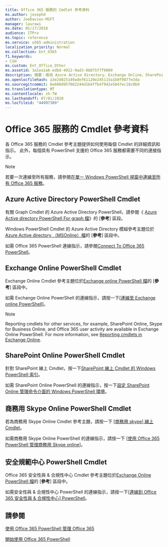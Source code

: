 ```yaml
---
title: Office 365 服務的 Cmdlet 參考資料
ms.author: josephd
author: JoeDavies-MSFT
manager: laurawi
ms.date: 05/17/2018
audience: ITPro
ms.topic: reference
ms.service: o365-administration
localization_priority: Normal
ms.collection: Ent_O365
f1.keywords:
- CSH
ms.custom: Ent_Office_Other
ms.assetid: 3a1ea1a6-edbd-4922-9ad3-0b075f7f9009
description: 摘要：尋找 Azure Active Directory、Exchange Online、SharePoint Online、商務用 Skype Online 及安全性 & 合規性的 Office 365 PowerShell Cmdlet 參考主題。
ms.openlocfilehash: a3e24025149adef61120e245115a1b0f9877e3da
ms.sourcegitcommit: 6e608d957082244d1b4ffb47942e5847ec18c0b9
ms.translationtype: MT
ms.contentlocale: zh-TW
ms.lasthandoff: 07/01/2020
ms.locfileid: "44997389"
---
```

# <a name="cmdlet-references-for-office-365-services"></a>Office 365 服務的 Cmdlet 參考資料

各 Office 365 服務的 Cmdlet 參考主題提供如何使用每個 Cmdlet 的詳細資訊和指示。 此外，每個具有 PowerShell 支援的 Office 365 服務都需要不同的連接指示。
  
> [!NOTE]
> 若要一次連線至所有服務，請參閱[在單一 Windows PowerShell 視窗中連線至所有 Office 365 服務](connect-to-all-office-365-services-in-a-single-windows-powershell-window.md)。 
  
## <a name="azure-active-directory-powershell-cmdlets"></a>Azure Active Directory PowerShell Cmdlet

有關 Graph Cmdlet 的 Azure Active Directory PowerShell，請參閱《 [Azure Active directory PowerShell For graph 檔](https://docs.microsoft.com/powershell/azure/active-directory/install-adv2?view=azureadps-2.0)》的 [**參考**] 區段。

Windows PowerShell Cmdlet 的 Azure Active Directory 模組參考主題位於[Azure Active directory （MSOnline）檔](https://docs.microsoft.com/powershell/azure/active-directory/overview?view=azureadps-1.0)的 [**參考**] 區段中。

如需 Office 365 PowerShell 連線指示，請參閱[Connect To Office 365 PowerShell](connect-to-office-365-powershell.md)。
  
## <a name="exchange-online-powershell-cmdlets"></a>Exchange Online PowerShell Cmdlet

Exchange Online Cmdlet 參考主題位於[Exchange online PowerShell 檔](https://docs.microsoft.com/powershell/exchange/exchange-online/exchange-online-powershell?view=exchange-ps)的 [**參考**] 區段中。
  
如需 Exchange Online PowerShell 的連線指示，請按一下[[連線至 Exchange online PowerShell]](https://go.microsoft.com/fwlink/p/?LinkId=396554)。
  
> [!NOTE]
> Reporting cmdlets for other services, for example, SharePoint Online, Skype for Business Online, and Office 365 user activity are available in Exchange Online PowerShell. For more information, see [Reporting cmdlets in Exchange Online](https://go.microsoft.com/fwlink/p/?LinkId=691595). 
  
## <a name="sharepoint-online-powershell-cmdlets"></a>SharePoint Online PowerShell Cmdlet

針對 SharePoint 線上 Cmdlet，按一下[SharePoint 線上 Cmdlet 的 Windows PowerShell 索引](https://go.microsoft.com/fwlink/p/?LinkId=691476)。
  
如需 SharePoint Online PowerShell 的連線指示，按一下[設定 SharePoint Online 管理命令介面的 Windows PowerShell 環境](https://go.microsoft.com/fwlink/p/?LinkId=691603)。
  
## <a name="skype-for-business-online-powershell-cmdlets"></a>商務用 Skype Online PowerShell Cmdlet

若為商務用 Skype Online Cmdlet 參考主題，請按一下 [[商務用 skype] 線上 Cmdlet](https://technet.microsoft.com/library/mt228132.aspx)。
  
如需商務用 Skype Online PowerShell 的連線指示，請按一下 [[使用 Office 365 PowerShell 管理商務用 Skype online](manage-skype-for-business-online-with-office-365-powershell.md)]。

## <a name="security-amp-compliance-center-powershell-cmdlets"></a>安全規範中心 PowerShell Cmdlet

Office 365 安全性與 &amp; 合規性中心 Cmdlet 參考主題位於[Exchange Online PowerShell 檔](https://docs.microsoft.com/powershell/exchange/exchange-online/exchange-online-powershell?view=exchange-ps)的 [**參考**] 區段中。
  
如需安全性與 &amp; 合規性中心 PowerShell 的連線指示，請按一下[[連線到 Office 365 安全性與 &amp; 合規性中心] PowerShell](https://docs.microsoft.com/powershell/exchange/office-365-scc/connect-to-scc-powershell/connect-to-scc-powershell?view=exchange-ps)。


  
## <a name="see-also"></a>請參閱

[使用 Office 365 PowerShell 管理 Office 365](manage-office-365-with-office-365-powershell.md)
  
[開始使用 Office 365 PowerShell](getting-started-with-office-365-powershell.md)

